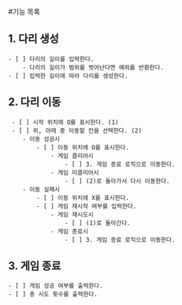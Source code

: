 #기능 목록

## 1. 다리 생성
    - [ ] 다리의 길이를 입력한다.
        - 다리의 길이가 범위를 벗어난다면 예외를 반환한다.
    - [ ] 입력한 길이에 따라 다리를 생성한다.

## 2. 다리 이동
     - [ ] 시작 위치에 O를 표시한다. (1)
     - [ ] 위, 아래 중 이동할 칸을 선택한다. (2)
        - 이동 성공시
            - [ ] 이동 위치에 O를 표시한다.
                - 게임 클리어시
                    - [ ] 3. 게임 종료 로직으로 이동한다.
                - 게임 미클리어시
                    - [ ] (2)로 돌아가서 다시 이동한다.
        - 이동 실패시
            - [ ] 이동 위치에 X를 표시한다.
            - [ ] 게임 재시작 여부를 입력한다.
                - 게임 재시도시
                    - [ ] (1)로 돌아간다.
                - 게임 종료시
                    - [ ] 3. 게임 종료 로직으로 이동한다.
## 3. 게임 종료
    - [ ] 게임 성공 여부를 출력한다.
    - [ ] 총 시도 횟수를 출력한다.

    
